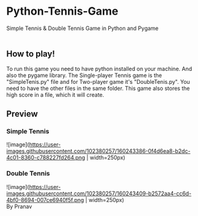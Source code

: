 # Python-Tennis-Game
Simple Tennis &amp; Double Tennis Game in Python and Pygame<br>
<br>
## How to play!
To run this game you need to have python installed on your machine. And also the pygame library. The Single-player Tennis game is the "SimpleTenis.py" file and for Two-player game it's "DoubleTenis.py". You need to have the other files in the same folder. This game also stores the high score in a file, which it will create.<br>
## Preview
### Simple Tennis
![image](https://user-images.githubusercontent.com/102380257/160243386-0f4d6ea8-b2dc-4c01-8360-c788227fd264.png | width=250px)
### Double Tennis
![image](https://user-images.githubusercontent.com/102380257/160243409-b2572aa4-cc6d-4bf0-8694-007ce6940f5f.png | width=250px)
<br>
By Pranav
